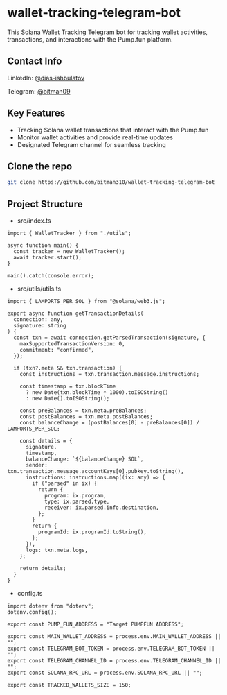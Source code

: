 # wallet-tracking-telegram-bot
This Solana Wallet Tracking Telegram bot for tracking wallet activities, transactions, and interactions with the Pump.fun platform.

## Contact Info
LinkedIn: [@dias-ishbulatov](https://www.linkedin.com/in/dias-ishbulatov)

Telegram: [@bitman09](https://t.me/@bitman09)


## Key Features
- Tracking Solana wallet transactions that interact with the Pump.fun
- Monitor wallet activities and provide real-time updates
- Designated Telegram channel for seamless tracking

## Clone the repo
```bash
git clone https://github.com/bitman310/wallet-tracking-telegram-bot
```

## Project Structure
- src/index.ts

```
import { WalletTracker } from "./utils";

async function main() {
  const tracker = new WalletTracker();
  await tracker.start();
}

main().catch(console.error);
```

- src/utils/utils.ts

```
import { LAMPORTS_PER_SOL } from "@solana/web3.js";

export async function getTransactionDetails(
  connection: any,
  signature: string
) {
  const txn = await connection.getParsedTransaction(signature, {
    maxSupportedTransactionVersion: 0,
    commitment: "confirmed",
  });

  if (txn?.meta && txn.transaction) {
    const instructions = txn.transaction.message.instructions;

    const timestamp = txn.blockTime
      ? new Date(txn.blockTime * 1000).toISOString()
      : new Date().toISOString();

    const preBalances = txn.meta.preBalances;
    const postBalances = txn.meta.postBalances;
    const balanceChange = (postBalances[0] - preBalances[0]) / LAMPORTS_PER_SOL;

    const details = {
      signature,
      timestamp,
      balanceChange: `${balanceChange} SOL`,
      sender: txn.transaction.message.accountKeys[0].pubkey.toString(),
      instructions: instructions.map((ix: any) => {
        if ("parsed" in ix) {
          return {
            program: ix.program,
            type: ix.parsed.type,
            receiver: ix.parsed.info.destination,
          };
        }
        return {
          programId: ix.programId.toString(),
        };
      }),
      logs: txn.meta.logs,
    };

    return details;
  }
}
```

- config.ts

```
import dotenv from "dotenv";
dotenv.config();

export const PUMP_FUN_ADDRESS = "Target PUMPFUN ADDRESS";

export const MAIN_WALLET_ADDRESS = process.env.MAIN_WALLET_ADDRESS || "";
export const TELEGRAM_BOT_TOKEN = process.env.TELEGRAM_BOT_TOKEN || "";
export const TELEGRAM_CHANNEL_ID = process.env.TELEGRAM_CHANNEL_ID || "";
export const SOLANA_RPC_URL = process.env.SOLANA_RPC_URL || "";

export const TRACKED_WALLETS_SIZE = 150;
```

